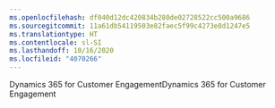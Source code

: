 ```yaml
---
ms.openlocfilehash: df040d12dc420834b280de02728522cc500a9686
ms.sourcegitcommit: 11a61db54119503e82faec5f99c4273e8d1247e5
ms.translationtype: HT
ms.contentlocale: sl-SI
ms.lasthandoff: 10/16/2020
ms.locfileid: "4070266"
---
```

<span data-ttu-id="c866f-101">Dynamics 365 for Customer Engagement</span><span class="sxs-lookup"><span data-stu-id="c866f-101">Dynamics 365 for Customer Engagement</span></span>
